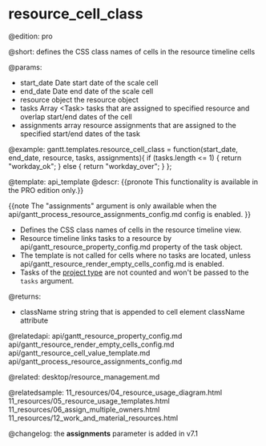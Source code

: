 resource_cell_class
=============

@edition: pro

@short:
	defines the CSS class names of cells in the resource timeline cells
	
@params:
- start_date	Date		start date of the scale cell  
- end_date		Date		end date of the scale cell
- resource		object	 	the resource object
- tasks			Array &lt;Task&gt;		tasks that are assigned to specified resource and overlap start/end dates of the cell
- assignments	array		resource assignments that are assigned to the specified start/end dates of the task

@example:
gantt.templates.resource_cell_class = function(start_date, end_date, resource, tasks,
	assignments){
	if (tasks.length <= 1) {
		return "workday_ok";
	} else {
		return "workday_over";
	}
};

@template:	api_template
@descr:
{{pronote This functionality is available in the PRO edition only.}}

{{note The "assignments" argument is only awailable when the api/gantt_process_resource_assignments_config.md config is enabled. }}

- Defines the CSS class names of cells in the resource timeline view.
- Resource timeline links tasks to a resource by api/gantt_resource_property_config.md property of the task object.
- The template is not called for cells where no tasks are located, unless api/gantt_resource_render_empty_cells_config.md is enabled.
- Tasks of the [project type](api/gantt_types_config.md) are not counted and won't be passed to the `tasks` argument.


@returns:
- className		string		string that is appended to cell element className attribute


@relatedapi:
api/gantt_resource_property_config.md
api/gantt_resource_render_empty_cells_config.md
api/gantt_resource_cell_value_template.md
api/gantt_process_resource_assignments_config.md

@related: desktop/resource_management.md

@relatedsample:
11_resources/04_resource_usage_diagram.html
11_resources/05_resource_usage_templates.html
11_resources/06_assign_multiple_owners.html
11_resources/12_work_and_material_resources.html

@changelog: the **assignments** parameter is added in v7.1